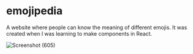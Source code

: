 # emojipedia
A website where people can know the meaning of different emojis. It was created when I was learning to make components in React.

![Screenshot (605)](https://user-images.githubusercontent.com/100675296/218085796-12bf88eb-283e-4149-8c55-a1c18ca4863c.png)
